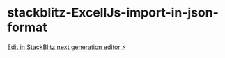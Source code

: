 # stackblitz-ExcellJs-import-in-json-format

[Edit in StackBlitz next generation editor ⚡️](https://stackblitz.com/~/github.com/Jani-Instrive/stackblitz-ExcellJs-import-in-json-format)